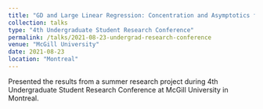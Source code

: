 ```yaml
---
title: "GD and Large Linear Regression: Concentration and Asymptotics for a Spiked Model"
collection: talks
type: "4th Undergraduate Student Research Conference"
permalink: /talks/2021-08-23-undergrad-research-conference
venue: "McGill University"
date: 2021-08-23
location: "Montreal"
---
```


Presented the results from a summer research project during 4th Undergraduate Student Research Conference at McGill University in Montreal.